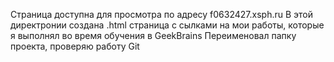 Страница доступна для просмотра по адресу f0632427.xsph.ru
В этой директронии создана .html страница с сылками на мои работы, которые я выполнял во время обучения в GeekBrains
Переименовал папку проекта, проверяю работу Git
